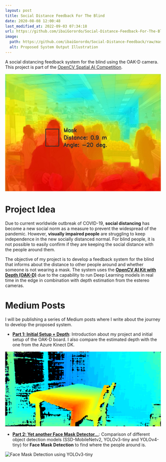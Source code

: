 ```yaml
---
layout: post
title: Social Distance Feedback For The Blind
date: 2020-08-08 12:00:48 
last_modified_at: 2022-09-03 07:34:18 
url: https://github.com/ibaiGorordo/Social-Distance-Feedback-For-The-Blind
image:
  path: https://github.com/ibaiGorordo/Social-Distance-Feedback/raw/master/docs/images/proposed%20system%20illustration.jpg
  alt: Proposed System Output Illustration
---
```

A social distancing feedback system for the blind using the OAK-D camera. This project is part of the [OpenCV Spatial AI Competition](https://opencv.org/opencv-spatial-ai-competition/).

![Proposed System Output Illustration](https://github.com/ibaiGorordo/Social-Distance-Feedback/raw/master/docs/images/proposed%20system%20illustration.jpg)

# Project Idea

Due to current worldwide outbreak of COVID-19, **social distancing** has become a new social norm as a measure to prevent the widespread of the pandemic. However, **visually impaired people** are struggling to keep independence in the new socially distanced normal. For blind people, it is not possible to easily confirm if they are keeping the social distance with the people around them. 

The objective of my project is to develop a feedback system for the blind that informs about the distance to other people around and whether someone is not wearing a mask. The system uses the [**OpenCV AI Kit with Depth (OAK-D)**](https://www.kickstarter.com/projects/opencv/opencv-ai-kit) due to the capability to run Deep Learning models in real time in the edge in combination with depth estimation from the estereo cameras.

# Medium Posts

I will be publishing a series of Medium posts where I write about the journey to develop the proposed system.

- [**Part 1: Initial Setup + Depth**](https://medium.com/@ibaiGorordo/opencv-spatial-ai-competition-journey-part-1-e76593d456fe?source=friends_link&sk=c2f0617e6d940c74a97fbf471f61f2db): Introduction about my project and initial setup of the OAK-D board. I also compare the estimated depth with the one from the Azure Kinect DK.

![Estimated Depth using the OAK-D](https://github.com/ibaiGorordo/Social-Distance-Feedback/raw/master/docs/images/OAKD%20depth.png)

- [**Part 2: Yet another Face Mask Detector…**](https://medium.com/@ibaiGorordo/part-2-yet-another-face-mask-detector-opencv-spatial-ai-competition-journey-91dfaf96c6e8?source=friends_link&sk=4da5e426c723857b2c4ce56331426aa9): Comparison of different object detection models (SSD-MobileNetv2, YOLOv3-tiny and YOLOv4-tiny) for **Face Mask Detection** to find where the people around is.

![Face Mask Detection using YOLOv3-tiny](https://github.com/ibaiGorordo/Social-Distance-Feedback/raw/master/docs/images/Part%202%20-%20Face%20mask%20detection%20intro.gif)

